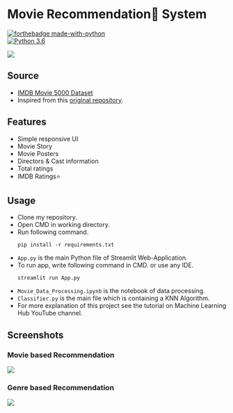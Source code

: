 # Movie Recommendation🍿 System

[![forthebadge made-with-python](http://ForTheBadge.com/images/badges/made-with-python.svg)](https://www.python.org/)                 
[![Python 3.6](https://img.shields.io/badge/python-3.6-blue.svg)](https://www.python.org/downloads/release/python-360/)   

<img src="https://github.com/Spidy20/Movie_Recommender_App/blob/master/yt_thumb.jpg">

## Source
- [IMDB Movie 5000 Dataset](https://www.kaggle.com/carolzhangdc/imdb-5000-movie-dataset)
- Inspired from this [original repository](https://github.com/ppai22/knn_movie_recommender).

## Features
- Simple responsive UI
- Movie Story
- Movie Posters
- Directors & Cast information
- Total ratings
- IMDB Ratings⭐

## Usage

- Clone my repository.
- Open CMD in working directory.
- Run following command.
  ```
  pip install -r requirements.txt
  ```
- `App.py` is the main Python file of Streamlit Web-Application. 
- To run app, write following command in CMD. or use any IDE.
  ```
  streamlit run App.py
  ```
- `Movie_Data_Processing.ipynb` is the notebook of data processing.
- `Classifier.py` is the main file which is containing a KNN Algorithm.
- For more explanation of this project see the tutorial on Machine Learning Hub YouTube channel.

## Screenshots

### Movie based Recommendation
<img src="https://github.com/Spidy20/Movie_Recommender_App/blob/master/t1.png">

### Genre based Recommendation
<img src="https://github.com/Spidy20/Movie_Recommender_App/blob/master/t2.png">


